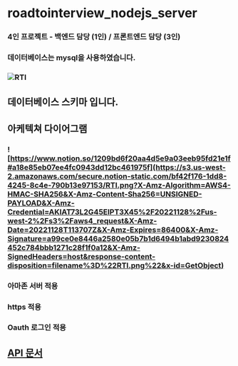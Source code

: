 # roadtointerview_nodejs_server

### 4인 프로젝트 - 백엔드 담당 (1인) / 프론트엔드 담당 (3인)
### 데이터베이스는 mysql을 사용하였습니다.
### ![RTI](https://user-images.githubusercontent.com/54833991/204124193-cc6a3001-cbf7-4576-b5ec-973e424e4ca5.png)
## 데이터베이스 스키마 입니다.

## 아케텍쳐 다이어그램
### ![https://www.notion.so/1209bd6f20aa4d5e9a03eeb95fd21e1f#a18e85eb07ee4fc0943dd12bc461975f](https://s3.us-west-2.amazonaws.com/secure.notion-static.com/bf42f176-1dd8-4245-8c4e-790b13e97153/RTI.png?X-Amz-Algorithm=AWS4-HMAC-SHA256&X-Amz-Content-Sha256=UNSIGNED-PAYLOAD&X-Amz-Credential=AKIAT73L2G45EIPT3X45%2F20221128%2Fus-west-2%2Fs3%2Faws4_request&X-Amz-Date=20221128T113707Z&X-Amz-Expires=86400&X-Amz-Signature=a99ce0e8446a2580e05b7b1d6494b1abd9230824452c784bbb1271c28f1f0a12&X-Amz-SignedHeaders=host&response-content-disposition=filename%3D%22RTI.png%22&x-id=GetObject)
### 아마존 서버 적용
### https 적용
### Oauth 로그인 적용

## [API 문서](https://roadtointerview.gitbook.io/api-docs/)



